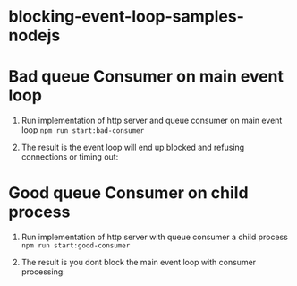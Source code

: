 # blocking-event-loop-samples-nodejs

# Bad queue Consumer on main event loop

1. Run implementation of http server and queue consumer on main event loop
   `npm run start:bad-consumer`

2. The result is the event loop will end up blocked and refusing connections or timing out:

# Good queue Consumer on child process

1. Run implementation of http server with queue consumer a child process
   `npm run start:good-consumer`

2. The result is you dont block the main event loop with consumer processing:
